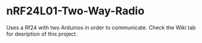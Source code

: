 # nRF24L01-Two-Way-Radio
Uses a Rf24 with two Arduinos in order to communicate.
Check the Wiki tab for desription of this project.
